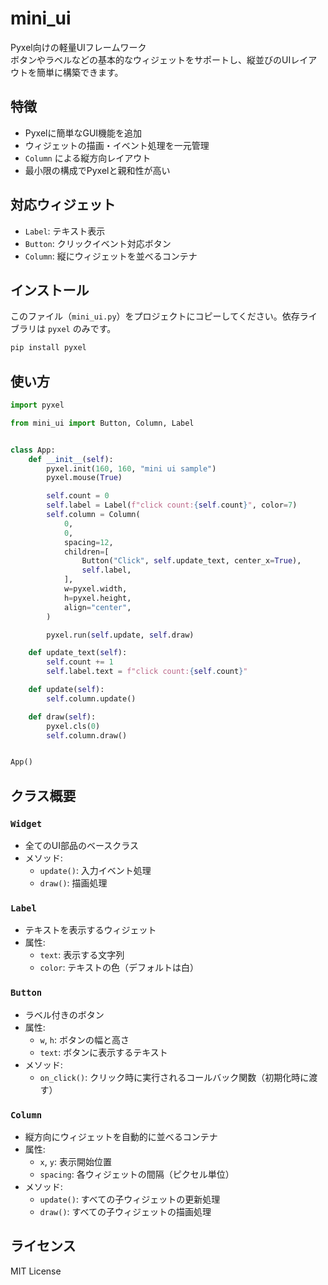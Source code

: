 # mini_ui

Pyxel向けの軽量UIフレームワーク  
ボタンやラベルなどの基本的なウィジェットをサポートし、縦並びのUIレイアウトを簡単に構築できます。

## 特徴

- Pyxelに簡単なGUI機能を追加
- ウィジェットの描画・イベント処理を一元管理
- `Column` による縦方向レイアウト
- 最小限の構成でPyxelと親和性が高い

## 対応ウィジェット

- `Label`: テキスト表示
- `Button`: クリックイベント対応ボタン
- `Column`: 縦にウィジェットを並べるコンテナ

## インストール

このファイル（`mini_ui.py`）をプロジェクトにコピーしてください。依存ライブラリは `pyxel` のみです。

```bash
pip install pyxel
```

## 使い方

```python
import pyxel

from mini_ui import Button, Column, Label


class App:
    def __init__(self):
        pyxel.init(160, 160, "mini ui sample")
        pyxel.mouse(True)

        self.count = 0
        self.label = Label(f"click count:{self.count}", color=7)
        self.column = Column(
            0,
            0,
            spacing=12,
            children=[
                Button("Click", self.update_text, center_x=True),
                self.label,
            ],
            w=pyxel.width,
            h=pyxel.height,
            align="center",
        )

        pyxel.run(self.update, self.draw)

    def update_text(self):
        self.count += 1
        self.label.text = f"click count:{self.count}"

    def update(self):
        self.column.update()

    def draw(self):
        pyxel.cls(0)
        self.column.draw()


App()

```

## クラス概要

### `Widget`

- 全てのUI部品のベースクラス
- メソッド:
  - `update()`: 入力イベント処理
  - `draw()`: 描画処理

### `Label`

- テキストを表示するウィジェット
- 属性:
  - `text`: 表示する文字列
  - `color`: テキストの色（デフォルトは白）

### `Button`

- ラベル付きのボタン
- 属性:
  - `w`, `h`: ボタンの幅と高さ
  - `text`: ボタンに表示するテキスト
- メソッド:
  - `on_click()`: クリック時に実行されるコールバック関数（初期化時に渡す）

### `Column`

- 縦方向にウィジェットを自動的に並べるコンテナ
- 属性:
  - `x`, `y`: 表示開始位置
  - `spacing`: 各ウィジェットの間隔（ピクセル単位）
- メソッド:
  - `update()`: すべての子ウィジェットの更新処理
  - `draw()`: すべての子ウィジェットの描画処理

## ライセンス

MIT License
